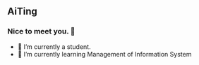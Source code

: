 ##  AiTing

### Nice to meet you. 👋
- 🔭 I’m currently a student.
- 🌱 I’m currently learning Management of Information System


<!--
**LinAiTing/LinAiTing** is a ✨ _special_ ✨ repository because its `README.md` (this file) appears on your GitHub profile.

Here are some ideas to get you started:

- 🔭 I’m currently a student.
- 🌱 I’m currently learning Management of Information System
...>
